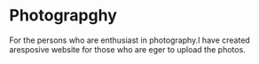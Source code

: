 # Photograpghy
For the persons who are enthusiast in photography.I have created aresposive website for those who are eger to upload the photos.
